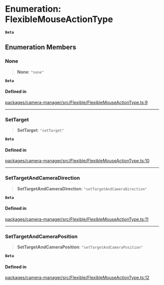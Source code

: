 # Enumeration: FlexibleMouseActionType

**`Beta`**

## Enumeration Members

### None

> **None**: `"none"`

**`Beta`**

#### Defined in

[packages/camera-manager/src/Flexible/FlexibleMouseActionType.ts:9](https://github.com/cognitedata/reveal/blob/2acd9d17229d2bc8e309653b4d6a39ad941e44f1/viewer/packages/camera-manager/src/Flexible/FlexibleMouseActionType.ts#L9)

***

### SetTarget

> **SetTarget**: `"setTarget"`

**`Beta`**

#### Defined in

[packages/camera-manager/src/Flexible/FlexibleMouseActionType.ts:10](https://github.com/cognitedata/reveal/blob/2acd9d17229d2bc8e309653b4d6a39ad941e44f1/viewer/packages/camera-manager/src/Flexible/FlexibleMouseActionType.ts#L10)

***

### SetTargetAndCameraDirection

> **SetTargetAndCameraDirection**: `"setTargetAndCameraDirection"`

**`Beta`**

#### Defined in

[packages/camera-manager/src/Flexible/FlexibleMouseActionType.ts:11](https://github.com/cognitedata/reveal/blob/2acd9d17229d2bc8e309653b4d6a39ad941e44f1/viewer/packages/camera-manager/src/Flexible/FlexibleMouseActionType.ts#L11)

***

### SetTargetAndCameraPosition

> **SetTargetAndCameraPosition**: `"setTargetAndCameraPosition"`

**`Beta`**

#### Defined in

[packages/camera-manager/src/Flexible/FlexibleMouseActionType.ts:12](https://github.com/cognitedata/reveal/blob/2acd9d17229d2bc8e309653b4d6a39ad941e44f1/viewer/packages/camera-manager/src/Flexible/FlexibleMouseActionType.ts#L12)
